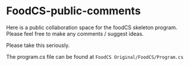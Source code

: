 # FoodCS-public-comments
Here is a public collaboration space for the foodCS skeleton program. Please feel free to make any comments / suggest ideas.

Please take this seriously.

The program.cs file can be found at `FoodCS Original/FoodCS/Program.cs`

